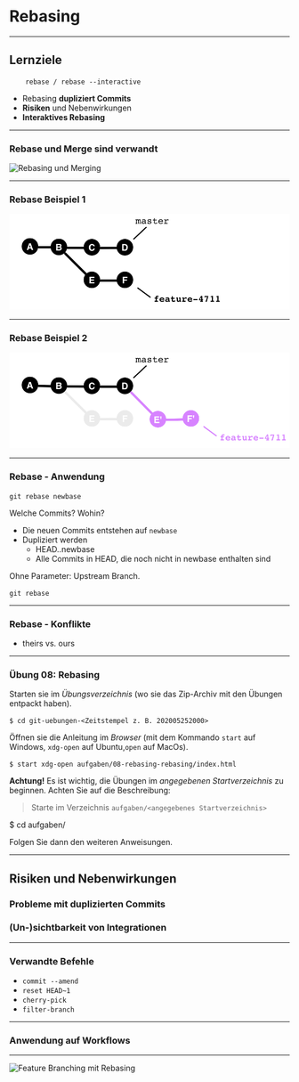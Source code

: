 # Rebasing

---

## Lernziele

```
    rebase / rebase --interactive
```

 * Rebasing **dupliziert Commits**
 * **Risiken** und Nebenwirkungen
 * **Interaktives Rebasing**

---

### Rebase und Merge sind verwandt

![Rebasing und Merging](rebasing-and-merging.png)


---

### Rebase Beispiel 1

![Rebasing Beispiel vorher](abb-branches-beispiel-rebase-vorher.png)


---

### Rebase Beispiel 2

![Rebasing Beispiel nachher](abb-branches-beispiel-rebase-nachher.png)


---

### Rebase - Anwendung

    git rebase newbase

Welche Commits? Wohin?

 * Die neuen Commits entstehen auf `newbase`
 * Dupliziert werden
   - HEAD..newbase
   - Alle Commits in HEAD, die noch
     nicht in newbase enthalten sind

Ohne Parameter: Upstream Branch.

    git rebase

---

### Rebase - Konflikte

 * theirs vs. ours

---

### Übung 08: Rebasing

Starten sie im *Übungsverzeichnis* (wo sie das Zip-Archiv mit den
Übungen entpackt haben).

    $ cd git-uebungen-<Zeitstempel z. B. 202005252000>

Öffnen sie die Anleitung im *Browser* (mit dem Kommando `start` auf
Windows, `xdg-open` auf Ubuntu,`open` auf MacOs).

    $ start xdg-open aufgaben/08-rebasing-rebasing/index.html

**Achtung!** Es ist wichtig, die Übungen im *angegebenen
Startverzeichnis* zu beginnen. Achten Sie auf die Beschreibung:

> Starte im Verzeichnis `aufgaben/<angegebenes Startverzeichnis>`

   $ cd aufgaben/<angegebenes Startverzeichnis>

Folgen Sie dann den weiteren Anweisungen.


---


## Risiken und Nebenwirkungen

### Probleme mit duplizierten Commits

### (Un-)sichtbarkeit von Integrationen

---


### Verwandte Befehle

 * `commit --amend`
 * `reset HEAD~1`
 * `cherry-pick`
 * `filter-branch`


---


### Anwendung auf **Workflows**

---


![Feature Branching mit Rebasing](feature-branching-with-rebasing.png)
